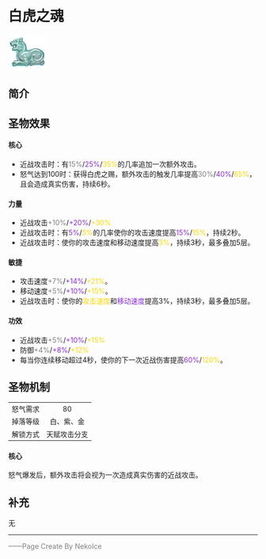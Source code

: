 # 白虎之魂
![白虎之魂](../Img/Texture2D_Potion/白虎之魂.png)
## 简介
## 圣物效果
#### **核心**  
- 近战攻击时：有<font color=gray>15%</font>/<font color=BlueViolet>25%</font>/<font color=gold>35%</font>的几率追加一次额外攻击。
- 怒气达到100时：获得白虎之赐，额外攻击的触发几率提高<font color=gray>30%</font>/<font color=BlueViolet>40%</font>/<font color=gold>65%</font>，且会造成真实伤害，持续6秒。

#### **力量** 
- 近战攻击<font color=gray>+10%</font>/<font color=BlueViolet>+20%</font>/<font color=gold>+30%</font>
- 近战攻击时：有<font color=blueviolet>5%</font>/<font color=gold>5%</font>的几率使你的攻击速度提高<font color=blueviolet>15%</font>/<font color=gold>15%</font>，持续2秒。
- 近战攻击时：使你的攻击速度和移动速度提高<font color=gold>3%</font>，持续3秒，最多叠加5层。

#### **敏捷**
- 攻击速度<font color=gray>+7%</font>/<font color=BlueViolet>+14%</font>/<font color=gold>+21%</font>。
- 移动速度<font color=gray>+5%</font>/<font color=BlueViolet>+10%</font>/<font color=gold>+15%</font>。
- 近战攻击时：使你的<font color=gold>攻击速度</font>和<font color=blueviolet>移动速度</font>提高3%，持续3秒，最多叠加5层。

#### **功效**
- 近战攻击<font color=gray>+5%</font>/<font color=BlueViolet>+10%</font>/<font color=gold>+15%</font>
- 防御<font color=gray>+4%</font>/<font color=BlueViolet>+8%</font>/<font color=gold>+12%</font>
- 每当你连续移动超过4秒，使你的下一次近战伤害提高<font color=BlueViolet>60%</font>/<font color=gold>120%</font>。

## 圣物机制
|||
| :----: | :----: |
|怒气需求|80|
|掉落等级|白、紫、金|
|解锁方式|天赋攻击分支|

#### **核心**
怒气爆发后，额外攻击将会视为一次造成真实伤害的近战攻击。


## 补充
无

---


<font color=grey>——Page Create By NekoIce</font>
